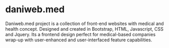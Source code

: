 # daniweb.med
Daniweb.med project is a collection of front-end websites with medical and health concept. Designed and created in Bootstrap, HTML, Javascript, CSS and Jquery. Its a frontend design perfect for medical-based companies wrap-up with user-enhanced and user-interfaced feature capabilities.
